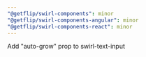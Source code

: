 ```yaml
---
"@getflip/swirl-components": minor
"@getflip/swirl-components-angular": minor
"@getflip/swirl-components-react": minor
---
```


Add "auto-grow" prop to swirl-text-input
